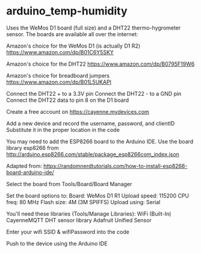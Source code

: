 # arduino_temp-humidity

Uses the WeMos D1 board (full size) and a DHT22 thermo-hygrometer sensor.  The boards are available all over the internet:

Amazon's choice for the WeMos D1 (is actually D1 R2)
https://www.amazon.com/dp/B01C6Y5SKY

Amazon's choice for the DHT22
https://www.amazon.com/dp/B0795F19W6

Amazon's choice for breadboard jumpers
https://www.amazon.com/dp/B01L5UKAPI

Connect the DHT22 + to a 3.3V pin
Connect the DHT22 - to a GND pin
Connect the DHT22 data to pin 8 on the D1 board

Create a free account on https://cayenne.mydevices.com

Add a new device and record the username, password, and clientID
Substitute it in the proper location in the code

You may need to add the ESP8266 board to the Arduino IDE.  Use the board library esp8266 from http://arduino.esp8266.com/stable/package_esp8266com_index.json

Adapted from:
https://randomnerdtutorials.com/how-to-install-esp8266-board-arduino-ide/

Select the board from Tools/Board/Board Manager

Set the board options to:
Board:        WeMos D1 R1
Upload speed: 115200
CPU freq:     80 MHz
Flash size:   4M (3M SPIFFS)
Upload using: Serial

You'll need these libraries (Tools/Manage Libraries):
WiFi (Built-In)
CayenneMQTT
DHT sensor library
Adafruit Unified Sensor

Enter your wifi SSID & wifiPassword into the code

Push to the device using the Arduino IDE

